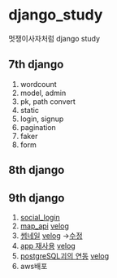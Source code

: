 # django_study
멋쟁이사자처럼 django study

## 7th django
1. wordcount
2. model, admin
3. pk, path convert
4. static
5. login, signup
6. pagination
7. faker
8. form
## 8th django
## 9th django
1. [social_login](https://velog.io/@mseo39/Django-social-login)  
2. [map_api](https://github.com/mseo39/django_study/commit/a0b887147f36ed4bec53cc3af0285a959d126e0d) [velog](https://velog.io/@mseo39/Django-%E3%85%A1map-API)  
3. [썸네일](https://github.com/mseo39/django_study/commit/60156e7d7e27c3b3c4952c5d945e3a0bc840f473) [velog](https://velog.io/@mseo39/Django-thumbnail)
  ->[수정](https://github.com/mseo39/django_study/commit/3d27fb326f52b1ebc26101f17e8491777aed7a73)
5. [app 재사용](#) [velog](https://velog.io/@mseo39/Django-app-%EC%9E%AC%EC%82%AC%EC%9A%A9)
6. [postgreSQL괴의 연동](#) [velog](#)
7. aws배포
